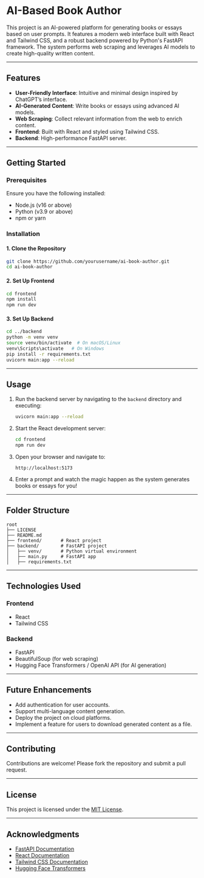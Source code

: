 # AI-Based Book Author

This project is an AI-powered platform for generating books or essays based on user prompts. It features a modern web interface built with React and Tailwind CSS, and a robust backend powered by Python's FastAPI framework. The system performs web scraping and leverages AI models to create high-quality written content.

---

## Features

- **User-Friendly Interface**: Intuitive and minimal design inspired by ChatGPT’s interface.
- **AI-Generated Content**: Write books or essays using advanced AI models.
- **Web Scraping**: Collect relevant information from the web to enrich content.
- **Frontend**: Built with React and styled using Tailwind CSS.
- **Backend**: High-performance FastAPI server.

---

## Getting Started

### Prerequisites

Ensure you have the following installed:
- Node.js (v16 or above)
- Python (v3.9 or above)
- npm or yarn

### Installation

#### 1. Clone the Repository
```bash
git clone https://github.com/yourusername/ai-book-author.git
cd ai-book-author
```

#### 2. Set Up Frontend
```bash
cd frontend
npm install
npm run dev
```

#### 3. Set Up Backend
```bash
cd ../backend
python -m venv venv
source venv/bin/activate  # On macOS/Linux
venv\Scripts\activate   # On Windows
pip install -r requirements.txt
uvicorn main:app --reload
```

---

## Usage

1. Run the backend server by navigating to the `backend` directory and executing:
   ```bash
   uvicorn main:app --reload
   ```

2. Start the React development server:
   ```bash
   cd frontend
   npm run dev
   ```

3. Open your browser and navigate to:
   ```
   http://localhost:5173
   ```

4. Enter a prompt and watch the magic happen as the system generates books or essays for you!

---

## Folder Structure

```
root
├── LICENSE
├── README.md
├── frontend/       # React project
├── backend/        # FastAPI project
│   ├── venv/       # Python virtual environment
│   ├── main.py     # FastAPI app
│   ├── requirements.txt
```

---

## Technologies Used

### Frontend
- React
- Tailwind CSS

### Backend
- FastAPI
- BeautifulSoup (for web scraping)
- Hugging Face Transformers / OpenAI API (for AI generation)

---

## Future Enhancements

- Add authentication for user accounts.
- Support multi-language content generation.
- Deploy the project on cloud platforms.
- Implement a feature for users to download generated content as a file.

---

## Contributing

Contributions are welcome! Please fork the repository and submit a pull request.

---

## License

This project is licensed under the [MIT License](LICENSE).

---

## Acknowledgments

- [FastAPI Documentation](https://fastapi.tiangolo.com/)
- [React Documentation](https://reactjs.org/)
- [Tailwind CSS Documentation](https://tailwindcss.com/)
- [Hugging Face Transformers](https://huggingface.co/transformers/)

